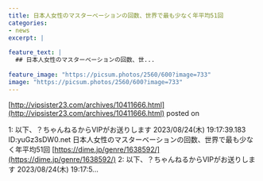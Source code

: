 ```yaml
---
title: 日本人女性のマスターベーションの回数、世界で最も少なく年平均51回
categories:
- news
excerpt: |
  
feature_text: |
  ## 日本人女性のマスターベーションの回数、世...
  
feature_image: "https://picsum.photos/2560/600?image=733"
image: "https://picsum.photos/2560/600?image=733"
---
```


[http://vipsister23.com/archives/10411666.html](http://vipsister23.com/archives/10411666.html)
posted on 

<!--more-->

1: 以下、？ちゃんねるからVIPがお送りします 2023/08/24(木) 19:17:39.183 ID:yuGz3sDW0.net 日本人女性のマスターベーションの回数、世界で最も少なく年平均51回 [https://dime.jp/genre/1638592/](https://dime.jp/genre/1638592/) 2: 以下、？ちゃんねるからVIPがお送りします 2023/08/24(木) 19:17:5...
